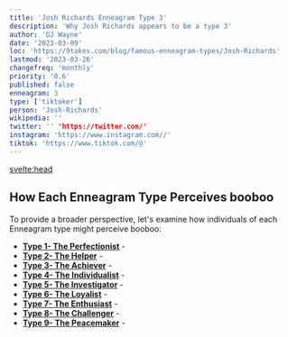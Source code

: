 ```yaml
---
title: 'Josh Richards Enneagram Type 3'
description: 'Why Josh Richards appears to be a type 3'
author: 'DJ Wayne'
date: '2023-03-09'
loc: 'https://9takes.com/blog/famous-enneagram-types/Josh-Richards'
lastmod: '2023-03-26'
changefreq: 'monthly'
priority: '0.6'
published: false
enneagram: 3
type: ['tiktoker']
person: 'Josh-Richards'
wikipedia: ''
twitter: '' 'https://twitter.com/'
instagram: 'https://www.instagram.com//'
tiktok: 'https://www.tiktok.com/@'
---
```


<svelte:head>

<!-- <meta property="og:image" content="https://9takes.com/types/3s/Josh-Richards.webp" /> -->
  <link rel="canonical" href="https://9takes.com/blog/famous-enneagram-types/Josh-Richards">
</svelte:head>
<!-- <script>
	import  PopCard  from "$lib/components/atoms/PopCard.svelte";
</script>
<div
	style="display: flex;
    justify-content: center;
    margin: 1rem 0;
	"
>
	<PopCard
		image={`/types/7s/${'Josh-Richards'}.webp`}
		showIcon={false}
		enneagramType=""
		displayText="Josh Richards"
		subtext=""
	/>
</div> -->

<p class="firstLetter"></p>

## How Each Enneagram Type Perceives booboo

To provide a broader perspective, let's examine how individuals of each Enneagram type might perceive booboo:

- **[Type 1- The Perfectionist](/blog/enneagram/enneagram-type-1)** -
- **[Type 2- The Helper](/blog/enneagram/enneagram-type-2)** -
- **[Type 3- The Achiever](/blog/enneagram/enneagram-type-3)** -
- **[Type 4- The Individualist](/blog/enneagram/enneagram-type-4)** -
- **[Type 5- The Investigator](/blog/enneagram/enneagram-type-5)** -
- **[Type 6- The Loyalist](/blog/enneagram/enneagram-type-6)** -
- **[Type 7- The Enthusiast](/blog/enneagram/enneagram-type-7)** -
- **[Type 8- The Challenger](/blog/enneagram/enneagram-type-8)** -
- **[Type 9- The Peacemaker](/blog/enneagram/enneagram-type-9)** -

<div>
<script type="application/ld+json">

</script>
</div>

<style lang="scss">

</style>
